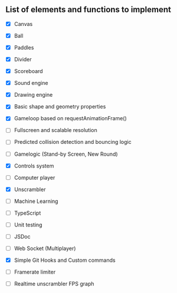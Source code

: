 ## List of elements and functions to implement

* [x] Canvas
* [x] Ball
* [x] Paddles
* [x] Divider
* [x] Scoreboard
* [x] Sound engine
* [x] Drawing engine
* [x] Basic shape and geometry properties
* [x] Gameloop based on requestAnimationFrame()
* [ ] Fullscreen and scalable resolution
* [ ] Predicted collision detection and bouncing logic
* [ ] Gamelogic (Stand-by Screen, New Round)
* [x] Controls system
* [ ] Computer player
* [x] Unscrambler

* [ ] Machine Learning
* [ ] TypeScript
* [ ] Unit testing
* [ ] JSDoc
* [ ] Web Socket (Multiplayer)
* [x] Simple Git Hooks and Custom commands
* [ ] Framerate limiter
* [ ] Realtime unscrambler FPS graph
